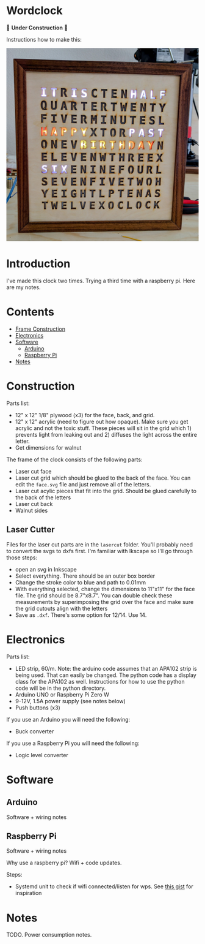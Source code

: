# Wordclock
:construction: **Under Construction** :construction:

Instructions how to make this:

![alt tag](clock.jpg)

# Introduction
I've made this clock two times. Trying a third time with a raspberry pi. Here are my notes.

# Contents
* [Frame Construction](#frame-construction)
* [Electronics](#electronics)
* [Software](#software)
    * [Arduino](#arduino)
    * [Raspberry Pi](#raspberry-pi)
* [Notes](#notes)


# Construction
Parts list:
* 12" x 12" 1/8" plywood (x3) for the face, back, and grid.
* 12" x 12" acrylic (need to figure out how opaque). Make sure you get acrylic and not the toxic stuff. These pieces will sit in the grid which 1) prevents light from leaking out and 2) diffuses the light across the entire letter.
* Get dimensions for walnut

The frame of the clock consists of the following parts:
* Laser cut face
* Laser cut grid which should be glued to the back of the face. You can edit the `face.svg` file and just remove all of the letters.
* Laser cut acylic pieces that fit into the grid. Should be glued carefully to the back of the letters
* Laser cut back
* Walnut sides

## Laser Cutter
Files for the laser cut parts are in the `lasercut` folder. You'll probably need to convert the svgs to dxfs first. I'm familiar with Ikscape so I'll go through those steps:
- open an svg in Inkscape
- Select everything. There should be an outer box border
- Change the stroke color to blue and path to 0.01mm
- With everything selected, change the dimensions to 11"x11" for the face file. The grid should be 8.7"x8.7". You can double check these measurements by superimposing the grid over the face and make sure the grid cutouts align with the letters
- Save as `.dxf`. There's some option for 12/14. Use 14.

# Electronics
Parts list:
* LED strip, 60/m. Note: the arduino code assumes that an APA102 strip is being used. That can easily be changed. The python code has a display class for the APA102 as well. Instructions for how to use the python code will be in the python directory.
* Arduino UNO or Raspberry Pi Zero W
* 9-12V, 1.5A power supply (see notes below)
* Push buttons (x3)

If you use an Arduino you will need the following:
* Buck converter

If you use a Raspberry Pi you will need the following:
* Logic level converter

# Software
## Arduino
Software + wiring notes
## Raspberry Pi
Software + wiring notes

Why use a raspberry pi? Wifi + code updates.

Steps:
* Systemd unit to check if wifi connected/listen for wps. See [this gist](https://gist.github.com/stickperson/354e79bf5e2af848f8ae7f6a88e5080f) for inspiration

# Notes
TODO. Power consumption notes.